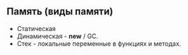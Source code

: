 Память (виды памяти)
--------------------
* Статическая
* Динамическая - **new** / GC.
* Стек - локальные переменные в функциях и методах.